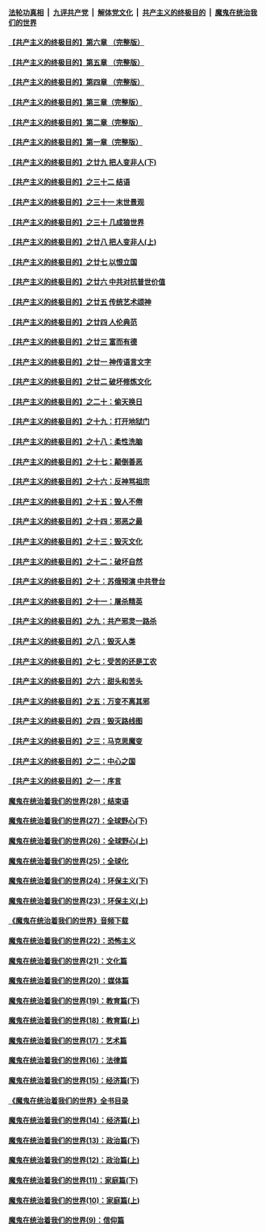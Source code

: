 ####  [法轮功真相](../../../../basic/blob/master/README.md?t=05310101) &nbsp;|&nbsp; [九评共产党](../../../../9ping.md/blob/master/README.md?t=05310101) &nbsp;|&nbsp; [解体党文化](../../../../jtdwh.md/blob/master/README.md?t=05310101)  &nbsp;|&nbsp; [共产主义的终极目的](../../../../gczydzjmd.md/blob/master/README.md?t=05310101) &nbsp;|&nbsp; [魔鬼在统治我们的世界](../../../../mgztzwmdsj.md/blob/master/README.md?t=05310101) 

#### [【共产主义的终极目的】第六章 （完整版）](../pages/nsc422/n11428913.md?t=05310101) 

#### [【共产主义的终极目的】第五章 （完整版）](../pages/nsc422/n11428912.md?t=05310101) 

#### [【共产主义的终极目的】第四章 （完整版）](../pages/nsc422/n11428907.md?t=05310101) 

#### [【共产主义的终极目的】第三章（完整版）](../pages/nsc422/n11428848.md?t=05310101) 

#### [【共产主义的终极目的】第二章（完整版）](../pages/nsc422/n11428831.md?t=05310101) 

#### [【共产主义的终极目的】第一章（完整版）](../pages/nsc422/n11417651.md?t=05310101) 

#### [【共产主义的终极目的】之廿九 把人变非人(下)](../pages/nsc422/n11344140.md?t=05310101) 

#### [【共产主义的终极目的】之三十二 结语](../pages/nsc422/n11360535.md?t=05310101) 

#### [【共产主义的终极目的】之三十一 末世景观](../pages/nsc422/n11351129.md?t=05310101) 

#### [【共产主义的终极目的】之三十 几成狼世界](../pages/nsc422/n11348280.md?t=05310101) 

#### [【共产主义的终极目的】之廿八 把人变非人(上)](../pages/nsc422/n11340492.md?t=05310101) 

#### [【共产主义的终极目的】之廿七 以恨立国](../pages/nsc422/n11336944.md?t=05310101) 

#### [【共产主义的终极目的】之廿六 中共对抗普世价值](../pages/nsc422/n11324785.md?t=05310101) 

#### [【共产主义的终极目的】之廿五 传统艺术颂神](../pages/nsc422/n11296396.md?t=05310101) 

#### [【共产主义的终极目的】之廿四 人伦典范](../pages/nsc422/n11296397.md?t=05310101) 

#### [【共产主义的终极目的】之廿三 富而有德](../pages/nsc422/n11283598.md?t=05310101) 

#### [【共产主义的终极目的】之廿一 神传语言文字](../pages/nsc422/n11263265.md?t=05310101) 

#### [【共产主义的终极目的】之廿二 破坏修炼文化](../pages/nsc422/n11245728.md?t=05310101) 

#### [【共产主义的终极目的】之二十：偷天换日](../pages/nsc422/n11238846.md?t=05310101) 

#### [【共产主义的终极目的】之十九：打开地狱门](../pages/nsc422/n11206376.md?t=05310101) 

#### [【共产主义的终极目的】之十八：柔性洗脑](../pages/nsc422/n11199994.md?t=05310101) 

#### [【共产主义的终极目的】之十七：颠倒善恶](../pages/nsc422/n11179782.md?t=05310101) 

#### [【共产主义的终极目的】之十六：反神骂祖宗](../pages/nsc422/n11166798.md?t=05310101) 

#### [【共产主义的终极目的】之十五：毁人不倦](../pages/nsc422/n11166792.md?t=05310101) 

#### [【共产主义的终极目的】之十四：邪恶之最](../pages/nsc422/n11150249.md?t=05310101) 

#### [【共产主义的终极目的】之十三：毁灭文化](../pages/nsc422/n11135227.md?t=05310101) 

#### [【共产主义的终极目的】之十二：破坏自然](../pages/nsc422/n11135214.md?t=05310101) 

#### [【共产主义的终极目的】之十：苏俄预演 中共登台](../pages/nsc422/n11118424.md?t=05310101) 

#### [【共产主义的终极目的】之十一：屠杀精英](../pages/nsc422/n11118442.md?t=05310101) 

#### [【共产主义的终极目的】之九：共产邪灵一路杀](../pages/nsc422/n11114139.md?t=05310101) 

#### [【共产主义的终极目的】之八：毁灭人类](../pages/nsc422/n11108503.md?t=05310101) 

#### [【共产主义的终极目的】之七：受苦的还是工农](../pages/nsc422/n11101809.md?t=05310101) 

#### [【共产主义的终极目的】之六：甜头和苦头](../pages/nsc422/n11096971.md?t=05310101) 

#### [【共产主义的终极目的】之五：万变不离其邪](../pages/nsc422/n11091285.md?t=05310101) 

#### [【共产主义的终极目的】之四：毁灭路线图](../pages/nsc422/n11086284.md?t=05310101) 

#### [【共产主义的终极目的】之三：马克思魔变](../pages/nsc422/n11061941.md?t=05310101) 

#### [【共产主义的终极目的】之二：中心之国](../pages/nsc422/n11047728.md?t=05310101) 

#### [【共产主义的终极目的】之一：序言](../pages/nsc422/n11086077.md?t=05310101) 

#### [魔鬼在统治着我们的世界(28)：结束语](../pages/nsc422/n10936246.md?t=05310101) 

#### [魔鬼在统治着我们的世界(27)：全球野心(下)](../pages/nsc422/n10928319.md?t=05310101) 

#### [魔鬼在统治着我们的世界(26)：全球野心(上)](../pages/nsc422/n10900318.md?t=05310101) 

#### [魔鬼在统治着我们的世界(25)：全球化](../pages/nsc422/n10788205.md?t=05310101) 

#### [魔鬼在统治着我们的世界(24)：环保主义(下)](../pages/nsc422/n10695307.md?t=05310101) 

#### [魔鬼在统治着我们的世界(23)：环保主义(上)](../pages/nsc422/n10688613.md?t=05310101) 

#### [《魔鬼在统治着我们的世界》音频下载](../pages/nsc422/n10635553.md?t=05310101) 

#### [魔鬼在统治着我们的世界(22)：恐怖主义](../pages/nsc422/n10614727.md?t=05310101) 

#### [魔鬼在统治着我们的世界(21)：文化篇](../pages/nsc422/n10597706.md?t=05310101) 

#### [魔鬼在统治着我们的世界(20)：媒体篇](../pages/nsc422/n10586579.md?t=05310101) 

#### [魔鬼在统治着我们的世界(19)：教育篇(下)](../pages/nsc422/n10564808.md?t=05310101) 

#### [魔鬼在统治着我们的世界(18)：教育篇(上)](../pages/nsc422/n10526970.md?t=05310101) 

#### [魔鬼在统治着我们的世界(17)：艺术篇](../pages/nsc422/n10499093.md?t=05310101) 

#### [魔鬼在统治着我们的世界(16)：法律篇](../pages/nsc422/n10485969.md?t=05310101) 

#### [魔鬼在统治着我们的世界(15)：经济篇(下)](../pages/nsc422/n10469975.md?t=05310101) 

#### [《魔鬼在统治着我们的世界》全书目录](../pages/nsc422/n10464261.md?t=05310101) 

#### [魔鬼在统治着我们的世界(14)：经济篇(上)](../pages/nsc422/n10457370.md?t=05310101) 

#### [魔鬼在统治着我们的世界(13)：政治篇(下)](../pages/nsc422/n10448270.md?t=05310101) 

#### [魔鬼在统治着我们的世界(12)：政治篇(上)](../pages/nsc422/n10444576.md?t=05310101) 

#### [魔鬼在统治着我们的世界(11)：家庭篇(下)](../pages/nsc422/n10440961.md?t=05310101) 

#### [魔鬼在统治着我们的世界(10)：家庭篇(上)](../pages/nsc422/n10435448.md?t=05310101) 

#### [魔鬼在统治着我们的世界(9)：信仰篇](../pages/nsc422/n10432159.md?t=05310101) 

